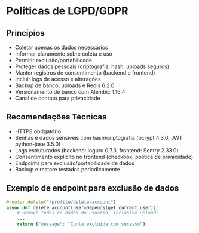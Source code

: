 # Políticas de LGPD/GDPR

## Princípios
- Coletar apenas os dados necessários
- Informar claramente sobre coleta e uso
- Permitir exclusão/portabilidade
- Proteger dados pessoais (criptografia, hash, uploads seguros)
- Manter registros de consentimento (backend e frontend)
- Incluir logs de acesso e alterações
- Backup de banco, uploads e Redis 6.2.0
- Versionamento de banco com Alembic 1.16.4
- Canal de contato para privacidade

## Recomendações Técnicas
- HTTPS obrigatório
- Senhas e dados sensíveis com hash/criptografia (bcrypt 4.3.0, JWT python-jose 3.5.0)
- Logs estruturados (backend: loguru 0.7.3, frontend: Sentry 2.33.0)
- Consentimento explícito no frontend (checkbox, política de privacidade)
- Endpoints para exclusão/portabilidade de dados
- Backup e restore testados periodicamente

## Exemplo de endpoint para exclusão de dados
```python
@router.delete("/profile/delete-account")
async def delete_account(user=Depends(get_current_user)):
    # Remove todos os dados do usuário, inclusive uploads
    ...
    return {"message": "Conta excluída com sucesso"}
``` 